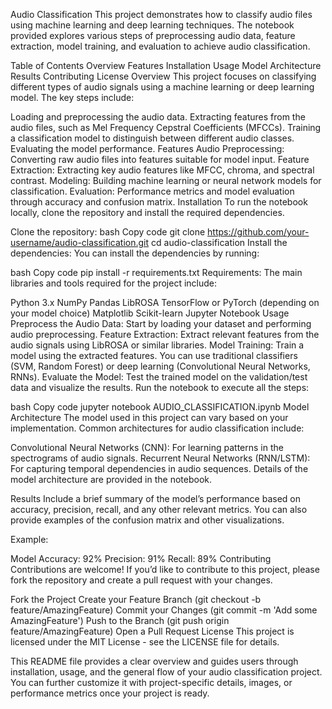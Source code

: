 


Audio Classification
This project demonstrates how to classify audio files using machine learning and deep learning techniques. The notebook provided explores various steps of preprocessing audio data, feature extraction, model training, and evaluation to achieve audio classification.

Table of Contents
Overview
Features
Installation
Usage
Model Architecture
Results
Contributing
License
Overview
This project focuses on classifying different types of audio signals using a machine learning or deep learning model. The key steps include:

Loading and preprocessing the audio data.
Extracting features from the audio files, such as Mel Frequency Cepstral Coefficients (MFCCs).
Training a classification model to distinguish between different audio classes.
Evaluating the model performance.
Features
Audio Preprocessing: Converting raw audio files into features suitable for model input.
Feature Extraction: Extracting key audio features like MFCC, chroma, and spectral contrast.
Modeling: Building machine learning or neural network models for classification.
Evaluation: Performance metrics and model evaluation through accuracy and confusion matrix.
Installation
To run the notebook locally, clone the repository and install the required dependencies.

Clone the repository:
bash
Copy code
git clone https://github.com/your-username/audio-classification.git
cd audio-classification
Install the dependencies:
You can install the dependencies by running:

bash
Copy code
pip install -r requirements.txt
Requirements:
The main libraries and tools required for the project include:

Python 3.x
NumPy
Pandas
LibROSA
TensorFlow or PyTorch (depending on your model choice)
Matplotlib
Scikit-learn
Jupyter Notebook
Usage
Preprocess the Audio Data: Start by loading your dataset and performing audio preprocessing.
Feature Extraction: Extract relevant features from the audio signals using LibROSA or similar libraries.
Model Training: Train a model using the extracted features. You can use traditional classifiers (SVM, Random Forest) or deep learning (Convolutional Neural Networks, RNNs).
Evaluate the Model: Test the trained model on the validation/test data and visualize the results.
Run the notebook to execute all the steps:

bash
Copy code
jupyter notebook AUDIO_CLASSIFICATION.ipynb
Model Architecture
The model used in this project can vary based on your implementation. Common architectures for audio classification include:

Convolutional Neural Networks (CNN): For learning patterns in the spectrograms of audio signals.
Recurrent Neural Networks (RNN/LSTM): For capturing temporal dependencies in audio sequences.
Details of the model architecture are provided in the notebook.

Results
Include a brief summary of the model’s performance based on accuracy, precision, recall, and any other relevant metrics. You can also provide examples of the confusion matrix and other visualizations.

Example:

Model Accuracy: 92%
Precision: 91%
Recall: 89%
Contributing
Contributions are welcome! If you’d like to contribute to this project, please fork the repository and create a pull request with your changes.

Fork the Project
Create your Feature Branch (git checkout -b feature/AmazingFeature)
Commit your Changes (git commit -m 'Add some AmazingFeature')
Push to the Branch (git push origin feature/AmazingFeature)
Open a Pull Request
License
This project is licensed under the MIT License - see the LICENSE file for details.

This README file provides a clear overview and guides users through installation, usage, and the general flow of your audio classification project. You can further customize it with project-specific details, images, or performance metrics once your project is ready.






